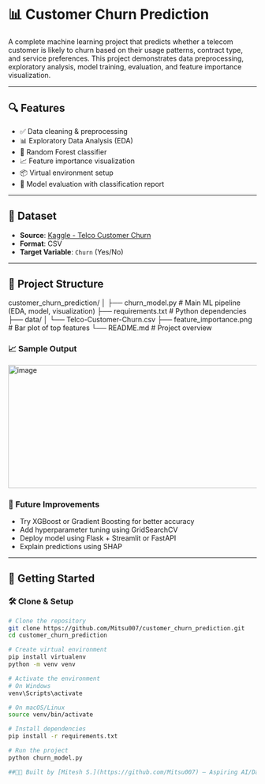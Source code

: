 # 📊 Customer Churn Prediction

A complete machine learning project that predicts whether a telecom customer is likely to churn based on their usage patterns, contract type, and service preferences. This project demonstrates data preprocessing, exploratory analysis, model training, evaluation, and feature importance visualization.

---

## 🔍 Features

- ✅ Data cleaning & preprocessing  
- 📊 Exploratory Data Analysis (EDA)  
- 🤖 Random Forest classifier  
- 📈 Feature importance visualization  
- 📦 Virtual environment setup  
- 🧪 Model evaluation with classification report  

---

## 📁 Dataset

- **Source**: [Kaggle - Telco Customer Churn](https://www.kaggle.com/datasets/blastchar/telco-customer-churn)  
- **Format**: CSV  
- **Target Variable**: `Churn` (Yes/No)

---

## 📂 Project Structure

customer_churn_prediction/
│
├── churn_model.py # Main ML pipeline (EDA, model, visualization)
├── requirements.txt # Python dependencies
├── data/
│ └── Telco-Customer-Churn.csv
├── feature_importance.png # Bar plot of top features
└── README.md # Project overview


### 📈 Sample Output

<img width="540" height="250" alt="image" src="https://github.com/user-attachments/assets/6024c942-1fdf-42e2-881a-ae611735fe55" />

### 📌 Future Improvements

- Try XGBoost or Gradient Boosting for better accuracy
- Add hyperparameter tuning using GridSearchCV
- Deploy model using Flask + Streamlit or FastAPI
- Explain predictions using SHAP

---

## 🚀 Getting Started

### 🛠️ Clone & Setup

```bash
# Clone the repository
git clone https://github.com/Mitsu007/customer_churn_prediction.git
cd customer_churn_prediction

# Create virtual environment
pip install virtualenv
python -m venv venv

# Activate the environment
# On Windows
venv\Scripts\activate

# On macOS/Linux
source venv/bin/activate

# Install dependencies
pip install -r requirements.txt

# Run the project
python churn_model.py

##👨‍💻 Built by [Mitesh S.](https://github.com/Mitsu007) – Aspiring AI/Data Science Master's student | Passionate about ML, data storytelling, and AI systems.



